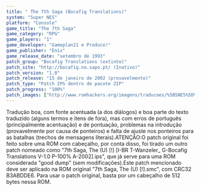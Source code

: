 ```yaml
---
title: " The 7th Saga (Bocafig Translations)"
system: "Super NES"
platform: "Console"
game_title: "The 7th Saga"
game_category: "RPG"
game_players: "1"
game_developer: "Gameplan21 e Produce!"
game_publisher: "Enix"
game_release_date: "setembro de 1993"
patch_group: "Bocafig Translations (extinto)"
patch_site: "http://bocafig.no.sapo.pt/ (Inativo)"
patch_version: "1.0"
patch_release: "15 de janeiro de 2002 (provavelmente)"
patch_type: "Patch IPS dentro de pacote ZIP"
patch_progress: "100%"
patch_images: ["http://www.romhackers.org/imagens/traducoes/%5BSNES%5D%20The%207th%20Saga%20-%20Bocafig%20Translations%20-%201.png","http://www.romhackers.org/imagens/traducoes/%5BSNES%5D%20The%207th%20Saga%20-%20Bocafig%20Translations%20-%202.png","http://www.romhackers.org/imagens/traducoes/%5BSNES%5D%20The%207th%20Saga%20-%20Bocafig%20Translations%20-%203.png"]
---
```

Tradução boa, com fonte acentuada (a dos diálogos) e boa parte do texto traduzido (alguns termos e itens de fora), mas com erros de português (principalmente acentuação) e de pontuação, problemas na introdução (provavelmente por causa de ponteiros) e falta de ajuste nos ponteiros para as batalhas (trechos de mensagens literais).ATENÇÃO:O patch original foi feito sobre uma ROM com cabeçalho, por conta disso, foi tirado um outro patch nomeado como "7th Saga, The (U) [!] [I-BR T-Wanzeler_ G-Bocafig Translations V-1.0 P-100% A-2002].ips", que já serve para uma ROM considerada "good dump" (sem modificações).Este patch mencionado deve ser aplicado na ROM original "7th Saga, The (U) [!].smc", com CRC32 B3ABDDE6. Para usar o patch original, basta por um cabeçalho de 512 bytes nessa ROM.